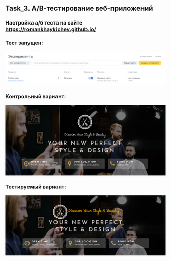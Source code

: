 ## Task_3. A/B-тестирование веб-приложений

### Настройка а/б теста на сайте https://romankhaykichev.github.io/

### Тест запущен:
![](./images/exper.png)

### Контрольный вариант:
![](./images/actual.png)

### Тестируемый вариант:
![](./images/test.png)